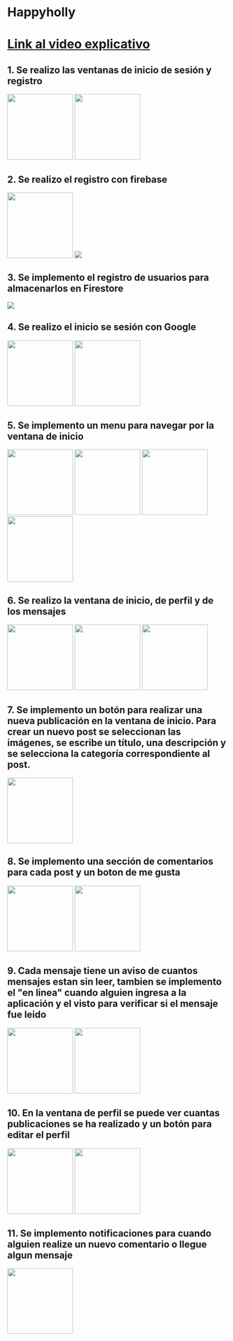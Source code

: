 # Happyholly
# [Link al video explicativo](https://youtu.be/NCV7TDPkMEU)
## 1. Se realizo las ventanas de inicio de sesión y registro
<img src="https://user-images.githubusercontent.com/54344844/132076344-8c4a1f1b-e1c2-4c3b-bdc1-f196eab06d87.jpg" width="150"> <img src="https://user-images.githubusercontent.com/54344844/132076363-600152c0-181a-4093-9752-1eedd3f6661e.jpg" width="150"> 
## 2. Se realizo el registro con firebase
<img src="https://user-images.githubusercontent.com/54344844/132076403-790ec0a3-473d-4e42-8bb4-8e47e83b5f40.jpg" width="150"> <img src="https://user-images.githubusercontent.com/54344844/132076412-a2dff2d7-3113-4010-b06c-c855cc1e7e14.png"> 
## 3. Se implemento el registro de usuarios para almacenarlos en Firestore
<img src="https://user-images.githubusercontent.com/54344844/132076609-d2103682-6c07-45aa-87c7-c6f6ce126727.png">

## 4. Se realizo el inicio se sesión con Google
<img src="https://user-images.githubusercontent.com/54344844/132076668-508394c6-ffe7-41a0-b90a-6be8d1557f81.jpg" width="150"> <img src="https://user-images.githubusercontent.com/54344844/132076691-d7357034-4310-4f5a-91d5-04d00905b6da.jpg" width="150">

## 5. Se implemento un menu para navegar por la ventana de inicio
<img src="https://user-images.githubusercontent.com/54344844/132370428-53a8f9a9-87a4-432b-a336-9f6733e66738.jpg" width="150"> <img src="https://user-images.githubusercontent.com/54344844/132370503-12317307-f250-4b9b-b116-2c75fca7d93f.jpg" width="150"> <img src="https://user-images.githubusercontent.com/54344844/132370575-0c3c5a52-a2d1-4228-a6e6-1d76ef027d89.jpg" width="150"> <img src="https://user-images.githubusercontent.com/54344844/132370607-be3ee239-b895-43e9-ba7d-72370cb7751e.jpg" width="150">

## 6. Se realizo la ventana de inicio, de perfil y de los mensajes
<img src="https://user-images.githubusercontent.com/54344844/132932853-ed0c6d1d-14ca-4abd-b447-4385a685a27e.jpg" width="150"> <img src="https://user-images.githubusercontent.com/54344844/132932867-5523a524-86b1-4911-95c2-3dd489e97edf.jpg" width="150"> <img src="https://user-images.githubusercontent.com/54344844/132932877-4192baa2-2698-4e2d-8ff5-cf7f2688c2ca.jpg" width="150">

## 7. Se implemento un botón para realizar una nueva publicación en la ventana de inicio. Para crear un nuevo post se seleccionan las imágenes, se escribe un título, una descripción y se selecciona la categoría correspondiente al post.
<img src="https://user-images.githubusercontent.com/54344844/132932943-3133872f-9ef7-4bb0-bed1-af4ad7e2ba61.jpg" width="150">

## 8. Se implemento una sección de comentarios para cada post y un boton de me gusta
<img src="https://user-images.githubusercontent.com/54344844/132932978-0aaaa911-7389-413c-8ca5-ec03a1d305ab.jpg" width="150"> <img src="https://user-images.githubusercontent.com/54344844/132933053-31b27590-8a3f-4230-854d-e705a1b6dcd6.jpg" width="150">

## 9. Cada mensaje tiene un aviso de cuantos mensajes estan sin leer, tambien se implemento el "en linea" cuando alguien ingresa a la aplicación y el visto para verificar si el mensaje fue leido
<img src="https://user-images.githubusercontent.com/54344844/132933197-13b43a67-ab0b-4a8e-90cb-1ea507605d07.jpg" width="150"> <img src="https://user-images.githubusercontent.com/54344844/132933224-8759a399-78c9-4458-86ba-72c1e1baf6c2.jpg" width="150">

## 10. En la ventana de perfil se puede ver cuantas publicaciones se ha realizado y un botón para editar el perfil
<img src="https://user-images.githubusercontent.com/54344844/132933255-c3d04e5d-7819-4b39-a1a7-108c12239e41.jpg" width="150"> <img src="https://user-images.githubusercontent.com/54344844/132933257-342726aa-a42e-417f-aa7d-a56d6f10e4c3.jpg" width="150">

## 11. Se implemento notificaciones para cuando alguien realize un nuevo comentario o llegue algun mensaje
 <img src="https://user-images.githubusercontent.com/54344844/132933384-4b75af39-461f-4698-bbee-60f13107376f.jpg" width="150">







